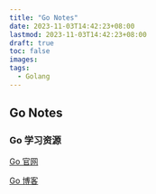 ```yaml
---
title: "Go Notes"
date: 2023-11-03T14:42:23+08:00
lastmod: 2023-11-03T14:42:23+08:00
draft: true
toc: false
images:
tags:
  - Golang
---
```


## Go Notes
### Go 学习资源
[Go 官网](https://go.dev/)

[Go 博客](https://go.dev/blog/)

